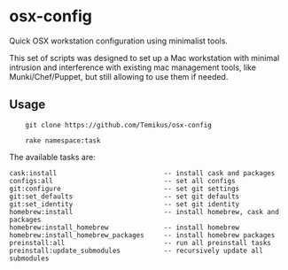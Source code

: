 # osx-config
Quick OSX workstation configuration using minimalist tools.

This set of scripts was designed to set up a Mac workstation with minimal
intrusion and interference with existing mac management tools, like
Munki/Chef/Puppet, but still allowing to use them if needed.

## Usage

```
	git clone https://github.com/Temikus/osx-config

	rake namespace:task
```
The available tasks are:
```
cask:install                           -- install cask and packages
configs:all                            -- set all configs
git:configure                          -- set git settings
git:set_defaults                       -- set git defaults
git:set_identity                       -- set git identity
homebrew:install                       -- install homebrew, cask and packages
homebrew:install_homebrew              -- install homebrew
homebrew:install_homebrew_packages     -- install homebrew packages
preinstall:all                         -- run all preinstall tasks
preinstall:update_submodules           -- recursively update all submodules
```